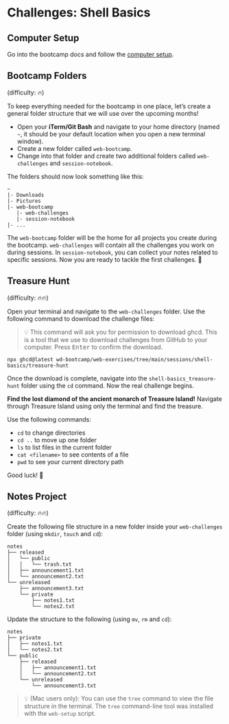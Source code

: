 # Challenges: Shell Basics

## Computer Setup

Go into the bootcamp docs and follow the [computer setup](../../docs/computer-setup.md).

## Bootcamp Folders

(difficulty: 🔥)

To keep everything needed for the bootcamp in one place, let’s create a general folder structure that we will use over the upcoming months!

- Open your **iTerm/Git Bash** and navigate to your home directory (named `~`, it should be your default location when you open a new terminal window).
- Create a new folder called `web-bootcamp`.
- Change into that folder and create two additional folders called `web-challenges` and `session-notebook`.

The folders should now look something like this:

```
~
|- Downloads
|- Pictures
|- web-bootcamp
   |- web-challenges
   |- session-notebook
|- ...
```

The `web-bootcamp` folder will be the home for all projects you create during the bootcamp. `web-challenges` will contain all the challenges you work on during sessions. In `session-notebook`, you can collect your notes related to specific sessions. Now you are ready to tackle the first challenges. 💪

## Treasure Hunt

(difficulty: 🔥🔥)

Open your terminal and navigate to the `web-challenges` folder. Use the following command to download the challenge files:

> 💡 This command will ask you for permission to download ghcd. This is a tool that we use to
> download challenges from GitHub to your computer. Press <kbd>Enter</kbd> to confirm the download.

```
npx ghcd@latest wd-bootcamp/web-exercises/tree/main/sessions/shell-basics/treasure-hunt
```

Once the download is complete, navigate into the `shell-basics_treasure-hunt` folder using the `cd` command. Now
the real challenge begins.

**Find the lost diamond of the ancient monarch of Treasure Island!** Navigate through Treasure
Island using only the terminal and find the treasure.

Use the following commands:

- `cd` to change directories
- `cd ..` to move up one folder
- `ls` to list files in the current folder
- `cat <filename>` to see contents of a file
- `pwd` to see your current directory path

Good luck! 💎

## Notes Project

(difficulty: 🔥🔥)

Create the following file structure in a new folder inside your `web-challenges` folder (using `mkdir`,
`touch` and `cd`):

```
notes
├── released
│   └── public
│   │   └── trash.txt
│   ├── announcement1.txt
│   └── announcement2.txt
└── unreleased
    ├── announcement3.txt
    └── private
        ├── notes1.txt
        └── notes2.txt
```

Update the structure to the following (using `mv`, `rm` and `cd`):

```
notes
├── private
│   ├── notes1.txt
│   └── notes2.txt
└── public
    ├── released
    │   ├── announcement1.txt
    │   └── announcement2.txt
    └── unreleased
        └── announcement3.txt
```

> 💡 (Mac users only): You can use the `tree` command to view the file structure in the terminal. The `tree` command-line tool was installed with the `web-setup` script.
